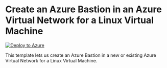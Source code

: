 # Create an Azure Bastion in an Azure Virtual Network for a Linux Virtual Machine


[![Deploy to Azure](https://aka.ms/deploytoazurebutton)](https://portal.azure.com/#create/Microsoft.Template/uri/https%3A%2F%2Fraw.githubusercontent.com%2Fmehul-birari%2Fsample-arm-templates%2Fmaster%2Fazure-bastion-vnet-linux-vm%2Fazuredeploy.json)  

This template lets us create an Azure Bastion in a new or existing Azure Virtual Network for a Linux Virtual Machine. 

 